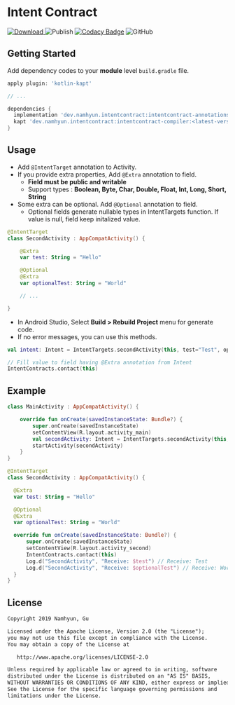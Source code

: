 # Intent Contract

[ ![Download](https://api.bintray.com/packages/namhyun-gu/intentcontract/intentcontract-compiler/images/download.svg) ](https://bintray.com/namhyun-gu/intentcontract/intentcontract-compiler/_latestVersion)
![Publish](https://github.com/namhyun-gu/intent-contract/workflows/Publish/badge.svg)
[![Codacy Badge](https://api.codacy.com/project/badge/Grade/2132da86b38f4001abd12ecbc1445cb7)](https://app.codacy.com/manual/namhyun-gu/intent-contract?utm_source=github.com&utm_medium=referral&utm_content=namhyun-gu/intent-contract&utm_campaign=Badge_Grade_Dashboard)
![GitHub](https://img.shields.io/github/license/namhyun-gu/intent-contract)

## Getting Started

Add dependency codes to your **module** level `build.gradle` file.

```groovy
apply plugin: 'kotlin-kapt'

// ...

dependencies {
  implementation 'dev.namhyun.intentcontract:intentcontract-annotations:<latest-version>'
  kapt 'dev.namhyun.intentcontract:intentcontract-compiler:<latest-version>'
}
```

## Usage

- Add `@IntentTarget` annotation to Activity.
- If you provide extra properties, Add `@Extra` annotation to field.
  - **Field must be public and writable**
  - Support types : **Boolean, Byte, Char, Double, Float, Int, Long, Short, String**
- Some extra can be optional. Add `@Optional` annotation to field.
  - Optional fields generate nullable types in IntentTargets function. If value is null, field keep initalized value.

```kotlin
@IntentTarget
class SecondActivity : AppCompatActivity() {

    @Extra
    var test: String = "Hello"

    @Optional
    @Extra
    var optionalTest: String = "World"

    // ...

}
```

- In Android Studio, Select **Build > Rebuild Project** menu for generate code.
- If no error messages, you can use this methods.

```kotlin
val intent: Intent = IntentTargets.secondActivity(this, test="Test", optionalTest=null)
```

```kotlin
// Fill value to field having @Extra annotation from Intent
IntentContracts.contact(this)
```

## Example

```kotlin
class MainActivity : AppCompatActivity() {

    override fun onCreate(savedInstanceState: Bundle?) {
        super.onCreate(savedInstanceState)
        setContentView(R.layout.activity_main)
        val secondActivity: Intent = IntentTargets.secondActivity(this, test="Test", optionalTest=null)
        startActivity(secondActivity)
    }
}
```

```kotlin
@IntentTarget
class SecondActivity : AppCompatActivity() {

  @Extra
  var test: String = "Hello"

  @Optional
  @Extra
  var optionalTest: String = "World"

  override fun onCreate(savedInstanceState: Bundle?) {
      super.onCreate(savedInstanceState)
      setContentView(R.layout.activity_second)
      IntentContracts.contact(this)
      Log.d("SecondActivity", "Receive: $test") // Receive: Test
      Log.d("SecondActivity", "Receive: $optionalTest") // Receive: World
  }
}
```

## License

```xml
Copyright 2019 Namhyun, Gu

Licensed under the Apache License, Version 2.0 (the "License");
you may not use this file except in compliance with the License.
You may obtain a copy of the License at

   http://www.apache.org/licenses/LICENSE-2.0

Unless required by applicable law or agreed to in writing, software
distributed under the License is distributed on an "AS IS" BASIS,
WITHOUT WARRANTIES OR CONDITIONS OF ANY KIND, either express or implied.
See the License for the specific language governing permissions and
limitations under the License.
```
